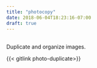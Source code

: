 ```yaml
---
title: "photocopy"
date: 2018-06-04T18:23:16-07:00
draft: true
---
```


<br>
Duplicate and organize images.

{{< gitlink photo-duplicate>}}
